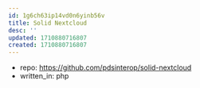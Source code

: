 ```yaml
---
id: 1g6ch63ip14vd0n6yinb56v
title: Solid Nextcloud
desc: ''
updated: 1710880716807
created: 1710880716807
---
```


- repo: https://github.com/pdsinterop/solid-nextcloud
- written_in: php